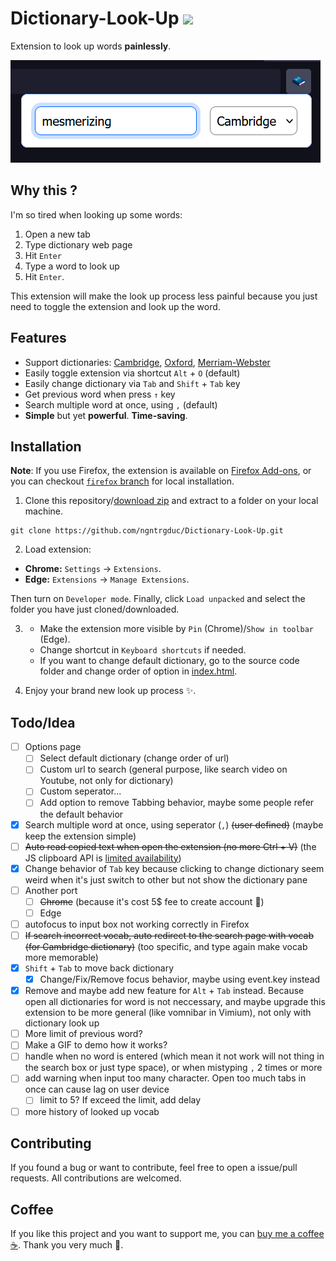 
# Dictionary-Look-Up ![](https://img.shields.io/github/manifest-json/v/ngntrgduc/Dictionary-Look-Up?style=flat-square)

Extension to look up words **painlessly**.

![](/images/dlu.png)

## Why this ?

I'm so tired when looking up some words: 
1. Open a new tab 
2. Type dictionary web page 
3. Hit `Enter` 
4. Type a word to look up 
5. Hit `Enter`.

This extension will make the look up process less painful because you just need to toggle the extension and look up the word.

## Features

- Support dictionaries: [Cambridge](https://dictionary.cambridge.org/), [Oxford](https://www.oxfordlearnersdictionaries.com/), [Merriam-Webster](https://www.merriam-webster.com/)
- Easily toggle extension via shortcut `Alt` + `O` (default)
- Easily change dictionary via `Tab` and `Shift` + `Tab` key
- Get previous word when press `↑` key
- Search multiple word at once, using `,` (default)
- **Simple** but yet **powerful**. **Time-saving**.

## Installation
**Note**: If you use Firefox, the extension is available on [Firefox Add-ons](https://addons.mozilla.org/en-US/firefox/addon/dictionary-look-up/), or you can checkout [`firefox` branch](https://github.com/ngntrgduc/Dictionary-Look-Up/tree/firefox) for local installation.

1. Clone this repository/[download zip](https://github.com/ngntrgduc/Dictionary-Look-Up/archive/refs/heads/master.zip) and extract to a folder on your local machine.

```git
git clone https://github.com/ngntrgduc/Dictionary-Look-Up.git
```

2. Load extension:

- **Chrome:**  `Settings` -> `Extensions`.
- **Edge:**    `Extensions` -> `Manage Extensions`.

Then turn on `Developer mode`. Finally, click `Load unpacked` and select the folder you have just cloned/downloaded.

3. 
   - Make the extension more visible by `Pin` (Chrome)/`Show in toolbar` (Edge). 
   - Change shortcut in `Keyboard shortcuts` if needed.
   - If you want to change default dictionary, go to the source code folder and change order of option in [index.html](https://github.com/ngntrgduc/Dictionary-Look-Up/blob/master/index.html#L15-L17).

4. Enjoy your brand new look up process ✨. 

## Todo/Idea
- [ ] Options page
  - [ ]  Select default dictionary (change order of url)
  - [ ]  Custom url to search (general purpose, like search video on Youtube, not only for dictionary)
  - [ ] Custom seperator...
  - [ ] Add option to remove Tabbing behavior, maybe some people refer the default behavior
- [x]  Search multiple word at once, using seperator (`,`) ~~(user defined)~~ (maybe keep the extension simple)
- [ ] ~~Auto read copied text when open the extension (no more Ctrl + V)~~ (the JS clipboard API is [limited availability](https://developer.mozilla.org/en-US/docs/Web/API/Clipboard_API#browser_compatibility))
- [x] Change behavior of `Tab` key because clicking to change dictionary seem weird when it's just switch to other but not show the dictionary pane
- [ ] Another port
  - [ ] ~~Chrome~~ (because it's cost 5$ fee to create account 🥲)
  - [ ] Edge
- [ ] autofocus to input box not working correctly in Firefox
- [ ] ~~If search incorrect vocab, auto redirect to the search page with vocab (for Cambridge dictionary)~~ (too specific, and type again make vocab more memorable)
- [x] `Shift` + `Tab` to move back dictionary
  - [x] Change/Fix/Remove focus behavior, maybe using event.key instead
- [x] Remove and maybe add new feature for `Alt` + `Tab` instead. Because open all dictionaries for word is not neccessary, and maybe upgrade this extension to be more general (like vomnibar in Vimium), not only with dictionary look up
- [ ] More limit of previous word?
- [ ] Make a GIF to demo how it works?
- [ ]  handle when no word is entered (which mean it not work will not thing in the search box or just type space), or when mistyping `,` 2 times or more
- [ ]  add warning when input too many character. Open too much tabs in once can cause lag on user device
    - [ ]  limit to 5? If exceed the limit, add delay
- [ ]  more history of looked up vocab

## Contributing
If you found a bug or want to contribute, feel free to open a issue/pull requests. All contributions are welcomed.

## Coffee
If you like this project and you want to support me, you can [buy me a coffee :coffee:](https://ko-fi.com/ngntrgduc). Thank you very much 💖.